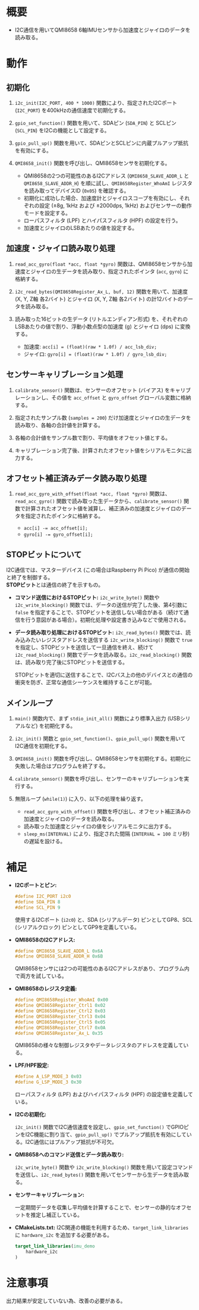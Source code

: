 # 概要

* I2C通信を用いてQMI8658 6軸IMUセンサから加速度とジャイロのデータを読み取る。

# 動作

## 初期化

1.  `i2c_init(I2C_PORT, 400 * 1000)` 関数により、指定されたI2Cポート (`I2C_PORT`) を400kHzの通信速度で初期化する。

2.  `gpio_set_function()` 関数を用いて、SDAピン (`SDA_PIN`) と SCLピン (`SCL_PIN`) をI2Cの機能として設定する。

3.  `gpio_pull_up()` 関数を用いて、SDAピンとSCLピンに内蔵プルアップ抵抗を有効にする。

4.  `QMI8658_init()` 関数を呼び出し、QMI8658センサを初期化する。

    - QMI8658の2つの可能性のあるI2Cアドレス (`QMI8658_SLAVE_ADDR_L` と `QMI8658_SLAVE_ADDR_H`) を順に試し、`QMI8658Register_WhoAmI` レジスタを読み取ってデバイスID (`0x05`) を確認する。
    - 初期化に成功した場合、加速度計とジャイロスコープを有効にし、それぞれの設定 (±8g, 1kHz および ±2000dps, 1kHz) およびセンサーの動作モードを設定する。
    - ローパスフィルタ (LPF) とハイパスフィルタ (HPF) の設定を行う。
    - 加速度とジャイロのLSBあたりの値を設定する。

## 加速度・ジャイロ読み取り処理

1.  `read_acc_gyro(float *acc, float *gyro)` 関数は、QMI8658センサから加速度とジャイロの生データを読み取り、指定されたポインタ (`acc`, `gyro`) に格納する。

2.  `i2c_read_bytes(QMI8658Register_Ax_L, buf, 12)` 関数を用いて、加速度 (X, Y, Z軸 各2バイト) とジャイロ (X, Y, Z軸 各2バイト) の計12バイトのデータを読み取る。

3.  読み取った16ビットの生データ (リトルエンディアン形式) を、それぞれのLSBあたりの値で割り、浮動小数点型の加速度 (g) とジャイロ (dps) に変換する。

    - 加速度: `acc[i] = (float)(raw * 1.0f) / acc_lsb_div;`
    - ジャイロ: `gyro[i] = (float)(raw * 1.0f) / gyro_lsb_div;`

## センサーキャリブレーション処理

1.  `calibrate_sensor()` 関数は、センサーのオフセット (バイアス) をキャリブレーションし、その値を `acc_offset` と `gyro_offset` グローバル変数に格納する。

2.  指定されたサンプル数 (`samples = 200`) だけ加速度とジャイロの生データを読み取り、各軸の合計値を計算する。

3.  各軸の合計値をサンプル数で割り、平均値をオフセット値とする。

4.  キャリブレーション完了後、計算されたオフセット値をシリアルモニタに出力する。

## オフセット補正済みデータ読み取り処理

1.  `read_acc_gyro_with_offset(float *acc, float *gyro)` 関数は、`read_acc_gyro()` 関数で読み取った生データから、`calibrate_sensor()` 関数で計算されたオフセット値を減算し、補正済みの加速度とジャイロのデータを指定されたポインタに格納する。

    - `acc[i] -= acc_offset[i];`
    - `gyro[i] -= gyro_offset[i];`

## STOPビットについて

I2C通信では、マスターデバイス (この場合はRaspberry Pi Pico) が通信の開始と終了を制御する。<br>**STOPビット**とは通信の終了を示すもの。

- **コマンド送信におけるSTOPビット:** `i2c_write_byte()` 関数や `i2c_write_blocking()` 関数では、データの送信が完了した後、第4引数に `false` を指定することで、STOPビットを送信しない場合がある（続けて通信を行う意図がある場合）。初期化処理や設定書き込みなどで使用される。

- **データ読み取り処理におけるSTOPビット:** `i2c_read_bytes()` 関数では、読み込みたいレジスタアドレスを送信する `i2c_write_blocking()` 関数で `true` を指定し、STOPビットを送信して一旦通信を終え、続けて `i2c_read_blocking()` 関数でデータを読み取る。`i2c_read_blocking()` 関数は、読み取り完了後にSTOPビットを送信する。

    STOPビットを適切に送信することで、I2Cバス上の他のデバイスとの通信の衝突を防ぎ、正常な通信シーケンスを維持することが可能。

## メインループ

1.  `main()` 関数内で、まず `stdio_init_all()` 関数により標準入出力 (USBシリアルなど) を初期化する。

2.  `i2c_init()` 関数と `gpio_set_function()`、`gpio_pull_up()` 関数を用いてI2C通信を初期化する。

3.  `QMI8658_init()` 関数を呼び出し、QMI8658センサを初期化する。初期化に失敗した場合はプログラムを終了する。

4.  `calibrate_sensor()` 関数を呼び出し、センサーのキャリブレーションを実行する。

5.  無限ループ (`while(1)`) に入り、以下の処理を繰り返す。

    - `read_acc_gyro_with_offset()` 関数を呼び出し、オフセット補正済みの加速度とジャイロのデータを読み取る。
    - 読み取った加速度とジャイロの値をシリアルモニタに出力する。
    - `sleep_ms(INTERVAL)` により、指定された間隔 (`INTERVAL = 100` ミリ秒) の遅延を設ける。

# 補足

* **I2Cポートとピン:**

    ```c
    #define I2C_PORT i2c0
    #define SDA_PIN 8
    #define SCL_PIN 9
    ```

    使用するI2Cポート (`i2c0`) と、SDA (シリアルデータ) ピンとしてGP8、SCL (シリアルクロック) ピンとしてGP9を定義している。

* **QMI8658のI2Cアドレス:**

    ```c
    #define QMI8658_SLAVE_ADDR_L 0x6A
    #define QMI8658_SLAVE_ADDR_H 0x6B
    ```

    QMI8658センサには2つの可能性のあるI2Cアドレスがあり、プログラム内で両方を試している。

* **QMI8658のレジスタ定義:**

    ```c
    #define QMI8658Register_WhoAmI 0x00
    #define QMI8658Register_Ctrl1 0x02
    #define QMI8658Register_Ctrl2 0x03
    #define QMI8658Register_Ctrl3 0x04
    #define QMI8658Register_Ctrl5 0x05
    #define QMI8658Register_Ctrl7 0x0A
    #define QMI8658Register_Ax_L 0x35
    ```

    QMI8658の様々な制御レジスタやデータレジスタのアドレスを定義している。

* **LPF/HPF設定:**

    ```c
    #define A_LSP_MODE_3 0x03
    #define G_LSP_MODE_3 0x30
    ```

    ローパスフィルタ (LPF) およびハイパスフィルタ (HPF) の設定値を定義している。

* **I2Cの初期化:**

    `i2c_init()` 関数でI2C通信速度を設定し、`gpio_set_function()` でGPIOピンをI2C機能に割り当て、`gpio_pull_up()` でプルアップ抵抗を有効にしている。I2C通信にはプルアップ抵抗が不可欠。

* **QMI8658へのコマンド送信とデータ読み取り:**

    `i2c_write_byte()` 関数や `i2c_write_blocking()` 関数を用いて設定コマンドを送信し、`i2c_read_bytes()` 関数を用いてセンサーから生データを読み取る。

* **センサーキャリブレーション:**

    一定期間データを収集し平均値を計算することで、センサーの静的なオフセットを推定し補正している。

* **CMakeLists.txt:** I2C関連の機能を利用するため、`target_link_libraries` に `hardware_i2c` を追加する必要がある。

    ```cmake
    target_link_libraries(imu_demo
        hardware_i2c
    )
    ```


# 注意事項
出力結果が安定していない為、改善の必要がある。